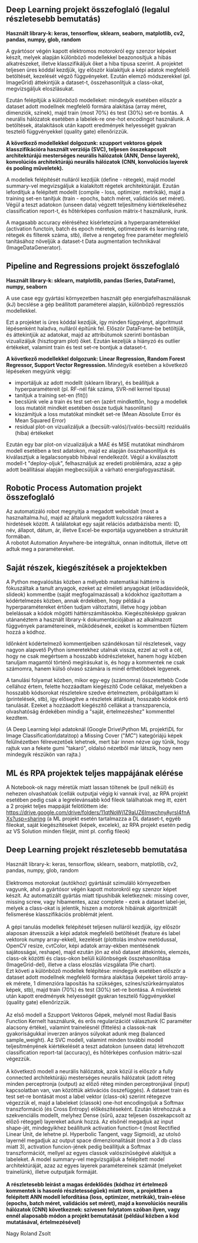 Deep Learning projekt összefoglaló (legalul részletesebb bemutatás)
-----------------------------------
<b>Használt library-k: keras, tensorflow, sklearn, seaborn, matplotlib, cv2, pandas, numpy, glob, random </b>

A gyártósor végén kapott elektromos motorokról egy szenzor képeket készít, melyek alapján különböző modellekkel beazonosítjuk a hibás alkatrészeket, illetve klasszifikáljuk őket a hiba típusa szerint. A projektet teljesen üres kóddal kezdjük, így először kialakítjuk a képi adatok megfelelő betöltését, kezelését végző függvényeket. Ezután elemző módszerekkel (pl. ImageGrid) áttekintjük a dataset-t, összehasonlítjuk a class-okat, megvizsgáljuk eloszlásukat.

Ezután felépítjük a különböző modelleket: mindegyik esetében először a dataset adott modellnek megfelelő formára alakítása (array méret, dimenziók, színek), majd train (most 70%) és test (30%) set-re bontás. A neurális hálózatok esetében a labelek-re one-hot encodingot használunk. A betöltések, átalakítások után kapott eredmények helyességét gyakran tesztelő függvényekkel (quality gate) ellenőrizzük. <br>

<b>A következő modellekkel dolgozunk: szupport vektoros gépek klasszifikációra használt verziója (SVC), teljesen összekapcsolt architektúrájú mesterséges neurális hálózatok (ANN, Dense layerek), konvolúciós architektúrájú neurális hálózatok (CNN, konvolúciós layerek és pooling műveletek). </b> <br>

A modellek felépítését nulláról kezdjük (define - rétegek), majd model summary-vel megvizsgáljuk a kialakított régetek architektúráját. Ezután lefordítjuk a felépített modellt (compile - loss, optimizer, metrikák), majd a training set-en tanítjuk (train - epochs, batch méret, validációs set méret). Végül a teszt adatokon (unseen data) végzett teljesítmény kiértékeléséhez classification report-t, és hőtérképes confusion mátrix-t használunk, írunk. <br>

A magasabb accuracy eléréséhez kísérletezünk a hyperparaméterekkel (activation functoin, batch és epoch méretek, optimezerek és learning rate, rétegek és filterek száma, stb), illetve a rengeteg free paraméter megfelelő tanításához növeljük a dataset-t Data augmentation technikával (ImageDataGenerator).

Pipeline and Regressions projekt összefoglaló 
-----------------------------------
<b>Használt library-k: sklearn, matplotlib, pandas (Series, DataFrame), numpy, seaborn</b>

A use case egy gyártási környezetben használt gép energiafelhasználásnak (kJ) becslése a gép beállított paraméterei alapján, különböző regressziós modellekkel. <br>

Ezt a projektet is üres kóddal kezdjük, így minden függvényt, algoritmust lépésenként haladva, nulláról építünk fel. Először DataFrame-be betöltjük, és áttekintjük az adatokat, majd az attribútumok szerinti bontásban vizualizáljuk (hisztogram plot) őket. Ezután kezeljük a hiányzó és outlier értékeket, valamint train és test set-re bontjuk a dataset-t.

<b>A következő modellekkel dolgozunk: Linear Regression, Random Forest Regressor, Support Vector Regresssion. </b> Mindegyik esetében a következő lépéseken megyünk végig: 
- importáljuk az adott modellt (sklearn library), és beállítjuk a hyperparamétereit (pl. RF-nél fák száma, SVR-nél kernel típusa)
- tanítjuk a training set-en (fit()) 
- becslünk vele a train és test set-en (azért mindkettőn, hogy a modellek loss mutatóit mindkét esetében össze tudjuk hasonlítani)
- kiszámítjuk a loss mutatókat mindkét set-re (Mean Absolute Error és Mean Squared Error)
- residual plot-on vizualizáljuk a (becsült-valós)/(valós-becsült) reziduális (hiba) értékeket

Ezután egy bar plot-on vizualizáljuk a MAE és MSE mutatókat mindhárom modell esetében a test adatokon, majd ez alapján összehasonlítjuk és kiválasztjuk a legalacsonyabb hibával rendelkezőt. Végül a kiválasztott modell-t "deploy-oljuk", felhasználjuk az eredeti problémára, azaz a gép adott beállításai alapján megbecsüljük a várható energiafogyasztását. 

Robotic Process Automation projekt összefoglaló
-----------------------------------
Az automatizáló robot megnyitja a megadott weboldalt (most a hasznaltalma.hu), majd az általunk megadott kulcsszóra rákeres a hirdetések között. A találatokat egy saját relációs adatbázisba menti: ID, név, állapot, dátum, ár, illetve Excel-be exportálja ugyanebben a strukturált formában. <br>
A robotot Automation Anywhere-be integráltuk, onnan indítottuk, illetve ott adtuk meg a paramétereket.

Saját részek, kiegészítések a projektekben
-----------------------------------
A Python megvalósítás közben a mélyebb matematikai háttérre is fókuszáltak a tanult anyagok, ezeket az elméleti anyagokat (előadásvideók, slideok) kommentbe (saját megfogalmazással) a kódokhoz igazítottam a kódértelmezés közben, annak érdekében, hogy például a hyperparamétereket értően tudjam változtatni, illetve hogy jobban belelássak a kódok mögötti háttérszámításokba. Kiegészítésképp gyakran utánanéztem a használt library-k dokumentációjában az alkalmazott függvények paramétereinek, működésének, ezeket is kommentben fűztem hozzá a kódhoz.

Időnként kódértelmező kommentjeiben szándékosan túl részletesek, vagy nagyon alapvető Python ismeretekhez utalnak vissza, ezzel az volt a cél, hogy ne csak megértsem a hosszabb kódrészleteket, hanem hogy közben tanuljam magamtól történő megírásukat is, és hogy a kommentek ne csak számomra, hanem külső olvasó számára is minél érthetőbbek legyenek.

A tanulási folyamat közben, mikor egy-egy (számomra) összetettebb Code cellához értem, felette hozzáadtam kiegészítő Code cellákat, melyekben a hosszabb kódsorokat részletekre szedve értelmeztem, próbálgattam ki (printelések, stb), így elősegítve a részletek átlátását, hosszabb kódok értő tanulását. Ezeket a hozzáadott kiegészítő cellákat a transzparencia, olvashatóság érdekében mindig a "saját, értelmezéshez" kommenttel kezdtem.

(A Deep Learning képi adatoknál (Google Drive\Python ML projekt\DL for Image Classification\data\top) a Missing Cover ("_MC_") kategóriájú képek felülnézetben félrevezetőek lehetnek, mert bár innen nézve úgy tűnik, hogy rajtuk van a fekete gumi "takaró", oldalsó nézetből már látszik, hogy nem mindegyik részükön van rajta.)

ML és RPA projektek teljes mappájának elérése
-----------------------------------
A Notebook-ok nagy méretük miatt lassan töltenek be (pull nélkül) és nehezen olvashatóak (cellák outputjai végig ki vannak írva),
az RPA projekt esetében pedig csak a legrelevánsabb kód fileok találhatóak meg itt, ezért    
a 2 projekt teljes mappáját felötlöttem ide:
https://drive.google.com/drive/folders/11qtNoWj1Z9aUZ6ImwchnyAyrsl4fnAXs?usp=sharing
(a ML projekt esetén tartalmazza a DL dataset-t, egyéb fileokat, saját kiegészítéseket (képek, excelek), 
az RPA projekt esetén pedig az VS Solution minden fileját, mint pl. config fileok)

Deep Learning projekt részletesebb bemutatása
-----------------------------------
Használt library-k: keras, tensorflow, sklearn, seaborn, matplotlib, cv2, pandas, numpy, glob, random <br> <br>
Elektromos motorokat (autókhoz) gyártását szimuláló környezetben vagyunk, ahol a gyártósor végén kapott motorokról egy szenzor képet készít. Az automatizált gyártás miatt típushibák keletkeznek: missing cover, missing screw, vagy hibamentes, azaz complete - ezek a dataset label-jei, melyek a class-okat is jelentik, hiszen a motorok hibáinak algoritmizált felismerése klasszifikációs problémát jelent.<br><br>
A gépi tanulás modellek felépítését teljesen nulláról kezdjük, így először alaposan átvesszük a képi adatok megfelelő betöltését (feature és label vektorok numpy array-ekkel), kezelését (plottolás imshow metódussal, OpenCV resize, cvtColor, képi adatok array-ekben mentésének sajátosságai, reshape), majd ezután jön az első dataset áttekintés, elemzés, class-ok közötti és class-okon belüli különbségek összehasonlítása (ImageGrid-del), illetve a class eloszlás vizsgálata (Pie chart). <br>
Ezt követi a különböző modellek felépítése: mindegyik esetében először a dataset adott modellnek megfelelő formára alakítása (képeket tároló array-ek mérete, 1 dimenzióra laposítás ha szükséges, színes/szürkeárnyalatos képek, stb), majd train (70%) és test (30%) set-re bontása. A műveletek után kapott eredmények helyességét gyakran tesztelő függvényekkel (quality gate) ellenőrizzük. <br><br>
Az első modell a Szupport Vektoros Gépek, melynél most Radial Basis Function Kernelt használunk, és erős regularizációt választunk (C paraméter alacsony értéke), valamint trainelésnél (fittelés) a classok-nak gyakoriságukkal inverzen arányos súlyokat adunk meg (balanced sample_weight). Az SVC modell, valamint minden további modell teljesítményének kiértékelését a teszt adatokon (unseen data) létrehozott classification report-tal (accuracy), és hőtérképes confusion mátrix-szal végezzük.
<br><br>
A következő modell a neurális hálózatok, azok közül is először a fully connected architektúrájú mesterséges neurális hálózatok (adott réteg minden perceptronja (output) az előző réteg minden perceptronjával (input) kapcsolatban van, van közöttük aktivációs összefüggés). A dataset train és test set-re bontását most a label vektor (class-ok) szerint rétegezve végezzük el, majd a labeleket (classok) one-hot encodingoljuk a Softmax transzformáció (és Cross Entropy) előkészítéseként. Ezután létrehozzuk a szekvenciális modellt, melyhez Dense (sűrű, azaz teljesen összekapcsolt az előző réteggel) layereket adunk hozzá. Az elsőnél megadjuk az input shape-jét, mindegyikhez beállítunk activation function-t (most Rectified Linear Unit, de lehetne pl. Hyperbolic Tangent, vagy Sigmoid), az utolsó layernél megadjuk az output space dimenzionalitását (most a 3 db class miatt 3), activation funcion-jének pedig beállítjuk a Softmax transzformációt, mellyel az egyes classok valószínűségévé alakítjuk a labeleket. A model summary-vel megvizsgáljuk a felépített model architektúráját, azaz az egyes layerek paramétereinek számát (melyeket trainelünk), illetve outputjaik formáját.<br><br>
<b> A részletesebb leírást a magas érdeklődés (kódhoz írt értelmező kommentek is hasonló részletességűek) miatt írom, a projektben a felépített ANN modell lefordítása (loss, optimizer, metrikák), train-elése (epochs, batch méret, validációs set méret), majd a konvolúciós neurális hálózatok (CNN) következnek: szívesen folytatom szóban ilyen, vagy ennél alaposabb módon a projekt bemutatását (például közben a kód mutatásával, értelmezésével) </b><br>
 
Nagy Roland Zsolt
